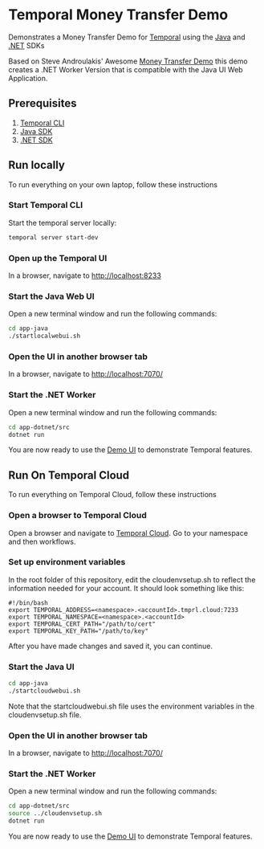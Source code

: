 # Temporal Money Transfer Demo

Demonstrates a Money Transfer Demo for [Temporal](https://temporal.io) using the [Java](https://docs.temporal.io/develop/java) and [.NET](https://docs.temporal.io/develop/dotnet/) SDKs

Based on Steve Androulakis' Awesome [Money Transfer Demo](https://github.com/steveandroulakis/temporal-money-transfer-java)
this demo creates a .NET Worker Version that is compatible with the Java UI Web Application.

## Prerequisites
1. [Temporal CLI](https://docs.temporal.io/cli)
2. [Java SDK](https://openjdk.org/install/)
3. [.NET SDK](https://dotnet.microsoft.com/en-us/download)

## Run locally
To run everything on your own laptop, follow these instructions

### Start Temporal CLI
Start the temporal server locally:

```bash
temporal server start-dev
```

### Open up the Temporal UI
In a browser, navigate to [http://localhost:8233](http://localhost:8233)

### Start the Java Web UI
Open a new terminal window and run the following commands:

```bash
cd app-java
./startlocalwebui.sh
```
### Open the UI in another browser tab
In a browser, navigate to [http://localhost:7070/](http://localhost:7070/)

### Start the .NET Worker
Open a new terminal window and run the following commands:

```bash
cd app-dotnet/src
dotnet run
```

You are now ready to use the [Demo UI](http://localhost:7070/) to demonstrate Temporal features.

## Run On Temporal Cloud
To run everything on Temporal Cloud, follow these instructions

### Open a browser to Temporal Cloud
Open a browser and navigate to [Temporal Cloud](https://cloud.temporal.io). Go to your namespace and then workflows.

### Set up environment variables
In the root folder of this repository, edit the cloudenvsetup.sh to reflect the information needed for your account. 
It should look something like this:

```
#!/bin/bash
export TEMPORAL_ADDRESS=<namespace>.<accountId>.tmprl.cloud:7233
export TEMPORAL_NAMESPACE=<namespace>.<accountId>
export TEMPORAL_CERT_PATH="/path/to/cert"
export TEMPORAL_KEY_PATH="/path/to/key"
```

After you have made changes and saved it, you can continue. 

### Start the Java UI
```bash
cd app-java
./startcloudwebui.sh
```

Note that the startcloudwebui.sh file uses the environment variables in the cloudenvsetup.sh file. 

### Open the UI in another browser tab
In a browser, navigate to [http://localhost:7070/](http://localhost:7070/)

### Start the .NET Worker
Open a new terminal window and run the following commands:

```bash
cd app-dotnet/src
source ../cloudenvsetup.sh
dotnet run
```

You are now ready to use the [Demo UI](http://localhost:7070/) to demonstrate Temporal features.